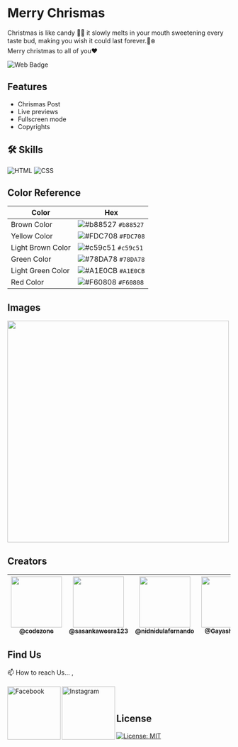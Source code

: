 # Merry Chrismas

Christmas is like candy 🤤🍭 it slowly melts in your mouth sweetening every taste bud, making you wish it could last forever.🌲❄️
</br>
Merry christmas to all of you❤

![Web Badge](https://img.shields.io/badge/DBroCode-web-orange.svg)

## Features

- Chrismas Post
- Live previews
- Fullscreen mode
- Copyrights

## 🛠 Skills

![HTML](https://img.shields.io/badge/HTML5-E34F26?style=for-the-badge&logo=html5&logoColor=white)
![CSS](https://img.shields.io/badge/CSS3-1572B6?style=for-the-badge&logo=css3&logoColor=white)

## Color Reference

| Color             | Hex                                                                    |
| ----------------- | ---------------------------------------------------------------------- |
| Brown Color       | ![#b88527](https://via.placeholder.com/15/b88527/b88527.png) `#b88527` |
| Yellow Color      | ![#FDC708](https://via.placeholder.com/15/FDC708/FDC708.png) `#FDC708` |
| Light Brown Color | ![#c59c51](https://via.placeholder.com/15/c59c51/c59c51.png) `#c59c51` |
| Green Color       | ![#78DA78](https://via.placeholder.com/15/78DA78/78DA78.png) `#78DA78` |
| Light Green Color | ![#A1E0CB](https://via.placeholder.com/15/A1E0CB/A1E0CB.png) `#A1E0CB` |
| Red Color         | ![#F60808](https://via.placeholder.com/15/F60808/F60808.png) `#F60808` |

## Images

<img width="500px" src="https://github.com/CodeZoneTech/DBroCode/blob/main/Design%2014/IMG/img1.png">

## Creators

| [<img src="https://github.com/CodeZoneTech.png?size=250" width="115"><br><sub>@codezone</sub>](https://github.com/CodeZoneTech) | [<img  src="https://github.com/sasankaweera123.png?size=115" width="115"><br><sub>@sasankaweera123</sub>](https://github.com/sasankaweera123) | [<img  src="https://github.com/nidnidulafernando.png?size=115" width="115"><br><sub>@nidnidulafernando</sub>](https://github.com/nidnidulafernando) | [<img src="https://github.com/Gayashani00.png?size=250" width="115"><br><sub>@Gayashani00</sub>](https://github.com/Gayashani00) |
| :-----------------------------------------------------------------------------------------------------------------------------: | :-------------------------------------------------------------------------------------------------------------------------------------------: | :-------------------------------------------------------------------------------------------------------------------------------------------------: | :------------------------------------------------------------------------------------------------------------------------------: |

## Find Us

📫 How to reach Us... , </br></br>
<a href="https://www.facebook.com/CodeZone-107084475018756/">
<img align="left" alt="Facebook" width="120px" src="https://img.shields.io/badge/Facebook-1877F2?style=for-the-badge&logo=facebook&logoColor=white" />
</a>
<a href="https://www.instagram.com/d_bro_code/">
<img align="left" alt="Instagram" width="120px" src="https://img.shields.io/badge/Instagram-E4405F?style=for-the-badge&logo=instagram&logoColor=white" />
</a>

</br>

## License

[![License: MIT](https://img.shields.io/badge/License-MIT-yellow.svg)](https://opensource.org/licenses/MIT)
